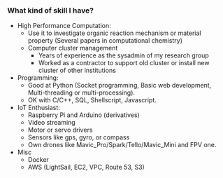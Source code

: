 ### What kind of skill I have?
* High Performance Computation: 
  * Use it to investigate organic reaction mechanism or material property (Several papers in computational chemistry)
  * Computer cluster management 
    * Years of experience as the sysadmin of my research group 
    * Worked as a contractor to support old cluster or install new cluster of other institutions
* Programming:
  * Good at Python (Socket programming, Basic web development, Multi-threading or multi-processing).
  * OK with C/C++, SQL, Shellscript, Javascript.
* IoT Enthusiast:
  * Raspberry Pi and Arduino (derivatives)
  * Video streaming
  * Motor or servo drivers
  * Sensors like gps, gyro, or compass
  * Own drones like Mavic_Pro/Spark/Tello/Mavic_Mini and FPV one. 
* Misc
  * Docker
  * AWS (LightSail, EC2, VPC, Route 53, S3)
